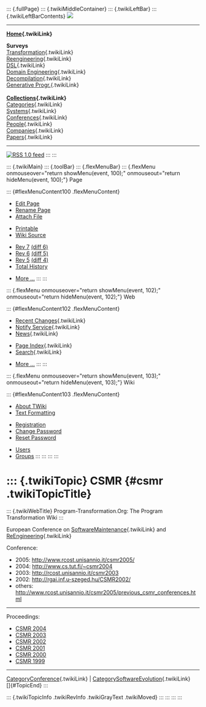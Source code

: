 ::: {.fullPage}
::: {.twikiMiddleContainer}
::: {.twikiLeftBar}
::: {.twikiLeftBarContents}
![](../pub/transformation.gif)

------------------------------------------------------------------------

**[Home](WebHome){.twikiLink}**

**Surveys**\
[Transformation](ProgramTransformation){.twikiLink}\
[Reengineering](ReengineeringWiki){.twikiLink}\
[DSL](DomainSpecificLanguages){.twikiLink}\
[Domain Engineering](DomainEngineering){.twikiLink}\
[Decompilation](DeCompilation){.twikiLink}\
[Generative Progr.](GenerativeProgrammingWiki){.twikiLink}\
\
**[Collections](CategoryCollection){.twikiLink}**\
[Categories](CategoryCategory){.twikiLink}\
[Systems](TransformationSystems){.twikiLink}\
[Conferences](TransformationConferences){.twikiLink}\
[People](TransformationPeople){.twikiLink}\
[Companies](TransformationCompanies){.twikiLink}\
[Papers](CategoryPaper){.twikiLink}

------------------------------------------------------------------------

[![](../pub/rss.gif "RSS 1.0 feed")](WebRss@skin=rss)
:::
:::

::: {.twikiMain}
::: {.toolBar}
::: {.flexMenuBar}
::: {.flexMenu onmouseover="return showMenu(event, 100);" onmouseout="return hideMenu(event, 100);"}
Page

::: {#flexMenuContent100 .flexMenuContent}
-   [Edit
    Page](http://www.program-transformation.org/edit/Transform/CSMR?t=1536826355)
-   [Rename
    Page](http://www.program-transformation.org/rename/Transform/CSMR)
-   [Attach
    File](http://www.program-transformation.org/attach/Transform/CSMR)

<!-- -->

-   [Printable](http://www.program-transformation.org/view/Transform/CSMR?skin=print.pattern)
-   [Wiki
    Source](http://www.program-transformation.org/view/Transform/CSMR?skin=text&raw=on&contenttype=text/plain)

<!-- -->

-   [Rev
    7](http://www.program-transformation.org/view/Transform/CSMR?rev=1.7)
    [(diff 6)](http://www.program-transformation.org/rdiff/Transform/CSMR?rev1=1.7&rev2=1.6)
-   [Rev
    6](http://www.program-transformation.org/view/Transform/CSMR?rev=1.6)
    [(diff 5)](http://www.program-transformation.org/rdiff/Transform/CSMR?rev1=1.6&rev2=1.5)
-   [Rev
    5](http://www.program-transformation.org/view/Transform/CSMR?rev=1.5)
    [(diff 4)](http://www.program-transformation.org/rdiff/Transform/CSMR?rev1=1.5&rev2=1.4)
-   [Total
    History](http://www.program-transformation.org/rdiff/Transform/CSMR)

<!-- -->

-   [More
    \...](http://www.program-transformation.org/oops/Transform/CSMR?template=oopsmore&param1=1.7&param2=1.7)
:::
:::

::: {.flexMenu onmouseover="return showMenu(event, 102);" onmouseout="return hideMenu(event, 102);"}
Web

::: {#flexMenuContent102 .flexMenuContent}
-   [Recent Changes](WebChanges){.twikiLink}
-   [Notify Service](WebNotify){.twikiLink}
-   [News](WebNews){.twikiLink}

<!-- -->

-   [Page Index](WebIndex){.twikiLink}
-   [Search](WebSearch){.twikiLink}

<!-- -->

-   [More
    \...](http://www.program-transformation.org/oops/Transform/CSMR?template=oopsmore&param1=1.7&param2=1.7)
:::
:::

::: {.flexMenu onmouseover="return showMenu(event, 103);" onmouseout="return hideMenu(event, 103);"}
Wiki

::: {#flexMenuContent103 .flexMenuContent}
-   [About
    TWiki](http://www.program-transformation.org/view/TWiki/WebHome)
-   [Text
    Formatting](http://www.program-transformation.org/view/TWiki/TextFormattingRules)

<!-- -->

-   [Registration](http://www.program-transformation.org/view/TWiki/TWikiRegistration)
-   [Change
    Password](http://www.program-transformation.org/view/TWiki/ChangePassword)
-   [Reset
    Password](http://www.program-transformation.org/view/TWiki/ResetPassword)

<!-- -->

-   [Users](http://www.program-transformation.org/view/Main/TWikiUsers)
-   [Groups](http://www.program-transformation.org/view/Main/TWikiGroups)
:::
:::
:::
:::

::: {.twikiTopic}
CSMR {#csmr .twikiTopicTitle}
====

::: {.twikiWebTitle}
Program-Transformation.Org: The Program Transformation Wiki
:::

European Conference on
[SoftwareMaintenance](SoftwareMaintenance){.twikiLink} and
[ReEngineering](ReEngineering){.twikiLink}

Conference:

-   2005: <http://www.rcost.unisannio.it/csmr2005/>
-   2004: <http://www.cs.tut.fi/~csmr2004>
-   2003: <http://rcost.unisannio.it/csmr2003>
-   2002: <http://rgai.inf.u-szeged.hu/CSMR2002/>
-   others:
    <http://www.rcost.unisannio.it/csmr2005/previous_csmr_conferences.html>

------------------------------------------------------------------------

Proceedings:

-   [CSMR
    2004](http://csdl.computer.org/comp/proceedings/csmr/2004/2107/00/2107toc.htm)
-   [CSMR
    2003](http://csdl.computer.org/comp/proceedings/csmr/2003/1902/00/1902toc.htm)
-   [CSMR
    2002](http://csdl.computer.org/comp/proceedings/csmr/2002/1438/00/1438toc.htm)
-   [CSMR
    2001](http://csdl.computer.org/comp/proceedings/csmr/2001/1028/00/1028toc.htm)
-   [CSMR
    2000](http://csdl.computer.org/comp/proceedings/csmr/2000/0546/00/0546toc.htm)
-   [CSMR
    1999](http://csdl.computer.org/comp/proceedings/csmr/1999/0090/00/0090toc.htm)

------------------------------------------------------------------------

[CategoryConference](CategoryConference){.twikiLink} \|
[CategorySoftwareEvolution](CategorySoftwareEvolution){.twikiLink}\
[]{#TopicEnd}
:::

::: {.twikiTopicInfo .twikiRevInfo .twikiGrayText .twikiMoved}
:::
:::
:::
:::
